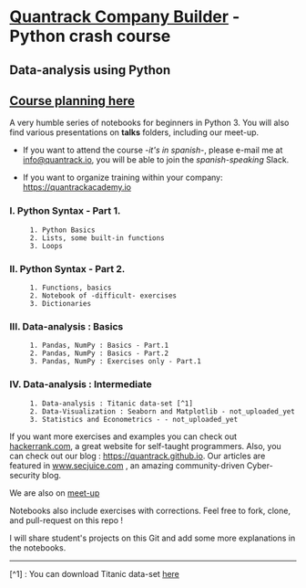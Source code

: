 # [Quantrack Company Builder](quantrack.io) - Python crash course
## Data-analysis using Python
## [Course planning here](https://github.com/quantrack/qt_academy_python_beginners/blob/master/course_plan.pdf)

A very humble series of notebooks for beginners in Python 3. You will also find various presentations on **talks** folders, including our meet-up.

* If you want to attend the course  *-it's in spanish*-, please e-mail me at info@quantrack.io, you will be able to join the *spanish-speaking* Slack.  

* If you want to organize training within your company: https://quantrackacademy.io    



### I. Python Syntax - Part 1.

         1. Python Basics
         2. Lists, some built-in functions
         3. Loops

### II. Python Syntax - Part 2.

         1. Functions, basics
         2. Notebook of -difficult- exercises 
         3. Dictionaries

### III. Data-analysis : Basics

         1. Pandas, NumPy : Basics - Part.1
         2. Pandas, NumPy : Basics - Part.2
         3. Pandas, NumPy : Exercises only - Part.1

### IV. Data-analysis : Intermediate

         1. Data-analysis : Titanic data-set [^1]
         2. Data-Visualization : Seaborn and Matplotlib - not_uploaded_yet
         3. Statistics and Econometrics - - not_uploaded_yet



If you want more exercises and examples you can check out [hackerrank.com](hackerrank.com), a great website for self-taught programmers. Also, you can check out our blog : https://quantrack.github.io. Our articles are featured in www.secjuice.com , an amazing community-driven Cyber-security blog.    

We are also on [meet-up](https://www.meetup.com/fr-FR/Quantrack/members/?sort=join_date&desc=true)  

Notebooks also include exercises with corrections. Feel free to fork, clone, and pull-request on this repo !

I will share student's projects on this Git and add some more explanations in the notebooks.


-------------------------------------------------------------------------------------------------------------------------
[^1] : You can download Titanic data-set [here](https://gist.github.com/michhar/2dfd2de0d4f8727f873422c5d959fff5)
